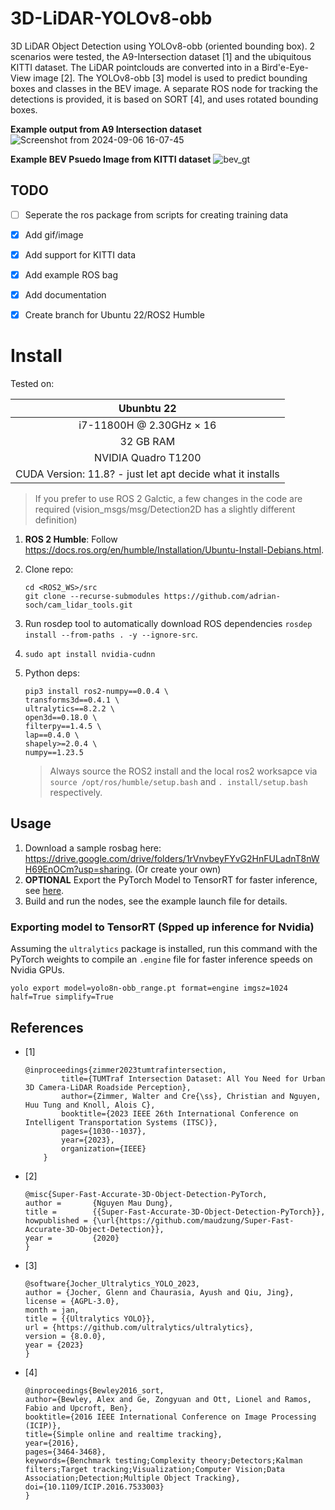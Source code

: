 # 3D-LiDAR-YOLOv8-obb
3D LiDAR Object Detection using YOLOv8-obb (oriented bounding box). 2 scenarios were tested, the A9-Intersection dataset [1] and the ubiquitous KITTI dataset. The LiDAR pointclouds are converted into in a Bird'e-Eye-View image [2]. The YOLOv8-obb [3] model is used to predict bounding boxes and classes in the BEV image. A separate ROS node for tracking the detections is provided, it is based on SORT [4], and uses rotated bounding boxes.

**Example output from A9 Intersection dataset**
![Screenshot from 2024-09-06 16-07-45](https://github.com/user-attachments/assets/506fc6a1-67ca-419a-93e9-c630f48232ce)

**Example BEV Psuedo Image from KITTI dataset**
![bev_gt](https://github.com/user-attachments/assets/f727a4eb-e9d3-459f-b51b-bdadb4c7c20e)

## TODO
- [ ] Seperate the ros package from scripts for creating training data
- [x] Add gif/image
- [x] Add support for KITTI data
- [x] Add example ROS bag
- [x] Add documentation
- [x] Create branch for Ubuntu 22/ROS2 Humble


# Install
Tested on:

| Ubunbtu 22 |
|:-------------:|
|  i7-11800H @ 2.30GHz × 16|
|   32 GB RAM   |
|  NVIDIA Quadro T1200 |
| CUDA Version: 11.8? - just let apt decide what it installs |

> If you prefer to use ROS 2 Galctic, a few changes in the code are required (vision_msgs/msg/Detection2D has a slightly different definition)
1. **ROS 2 Humble**: Follow https://docs.ros.org/en/humble/Installation/Ubuntu-Install-Debians.html.
2. Clone repo: 
    ```
    cd <ROS2_WS>/src
    git clone --recurse-submodules https://github.com/adrian-soch/cam_lidar_tools.git
    ```
3. Run rosdep tool to automatically download ROS dependencies `rosdep install --from-paths . -y --ignore-src`.
4. `sudo apt install nvidia-cudnn`
5. Python deps:
    ```
    pip3 install ros2-numpy==0.0.4 \
    transforms3d==0.4.1 \
    ultralytics==8.2.2 \
    open3d==0.18.0 \
    filterpy==1.4.5 \
    lap==0.4.0 \
    shapely>=2.0.4 \
    numpy==1.23.5
    ```

    > Always source the ROS2 install and the local ros2 worksapce via `source /opt/ros/humble/setup.bash` and `. install/setup.bash` respectively.

## Usage

1. Download a sample rosbag here: https://drive.google.com/drive/folders/1rVnvbeyFYvG2HnFULadnT8nWH69EnOCm?usp=sharing. (Or create your own)
2. **OPTIONAL** Export the PyTorch Model to TensorRT for faster inference, see [here](#exporting-model-to-tensorrt-spped-up-inference-for-nvidia).
3. Build and run the nodes, see the example launch file for details.

### Exporting model to TensorRT (Spped up inference for Nvidia)

Assuming the `ultralytics` package is installed, run this command with the PyTorch weights to compile an `.engine` file for faster inference speeds on Nvidia GPUs.

```
yolo export model=yolo8n-obb_range.pt format=engine imgsz=1024 half=True simplify=True
```

## References
- [1]
    ```
    @inproceedings{zimmer2023tumtrafintersection,
            title={TUMTraf Intersection Dataset: All You Need for Urban 3D Camera-LiDAR Roadside Perception},
            author={Zimmer, Walter and Cre{\ss}, Christian and Nguyen, Huu Tung and Knoll, Alois C},
            booktitle={2023 IEEE 26th International Conference on Intelligent Transportation Systems (ITSC)},
            pages={1030--1037},
            year={2023},
            organization={IEEE}
        }
    ```
- [2]
    ```
    @misc{Super-Fast-Accurate-3D-Object-Detection-PyTorch,
    author =       {Nguyen Mau Dung},
    title =        {{Super-Fast-Accurate-3D-Object-Detection-PyTorch}},
    howpublished = {\url{https://github.com/maudzung/Super-Fast-Accurate-3D-Object-Detection}},
    year =         {2020}
    }
    ```
- [3]
    ```
    @software{Jocher_Ultralytics_YOLO_2023,
    author = {Jocher, Glenn and Chaurasia, Ayush and Qiu, Jing},
    license = {AGPL-3.0},
    month = jan,
    title = {{Ultralytics YOLO}},
    url = {https://github.com/ultralytics/ultralytics},
    version = {8.0.0},
    year = {2023}
    }
    ```
- [4]
    ```
    @inproceedings{Bewley2016_sort,
    author={Bewley, Alex and Ge, Zongyuan and Ott, Lionel and Ramos, Fabio and Upcroft, Ben},
    booktitle={2016 IEEE International Conference on Image Processing (ICIP)},
    title={Simple online and realtime tracking},
    year={2016},
    pages={3464-3468},
    keywords={Benchmark testing;Complexity theory;Detectors;Kalman filters;Target tracking;Visualization;Computer Vision;Data Association;Detection;Multiple Object Tracking},
    doi={10.1109/ICIP.2016.7533003}
    }
    ```
